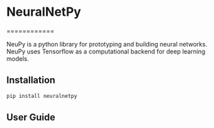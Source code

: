 # NeuralNetPy 
============

NeuPy is a python library for prototyping and building neural networks. NeuPy uses Tensorflow as a computational backend for deep learning models.

Installation
------------
```python
pip install neuralnetpy
```

User Guide
----------
